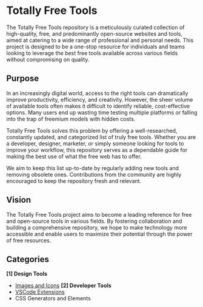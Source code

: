 # Totally Free Tools

The Totally Free Tools repository is a meticulously curated collection of high-quality, free, and predominantly open-source websites and tools, aimed at catering to a wide range of professional and personal needs. This project is designed to be a one-stop resource for individuals and teams looking to leverage the best free tools available across various fields without compromising on quality.

## Purpose

In an increasingly digital world, access to the right tools can dramatically improve productivity, efficiency, and creativity. However, the sheer volume of available tools often makes it difficult to identify reliable, cost-effective options. Many users end up wasting time testing multiple platforms or falling into the trap of freemium models with hidden costs.

Totally Free Tools solves this problem by offering a well-researched, constantly updated, and categorized list of truly free tools. Whether you are a developer, designer, marketer, or simply someone looking for tools to improve your workflow, this repository serves as a dependable guide for making the best use of what the free web has to offer.

We aim to keep this list up-to-date by regularly adding new tools and removing obsolete ones. Contributions from the community are highly encouraged to keep the repository fresh and relevant.

## Vision

The Totally Free Tools project aims to become a leading reference for free and open-source tools in various fields. By fostering collaboration and building a comprehensive repository, we hope to make technology more accessible and enable users to maximize their potential through the power of free resources.

## Categories

**[1] Design Tools** 
- [Images and Icons](https://github.com/nureddinhaji/Totally-Free-Tools/blob/main/Design%20Tools/Images%20and%20Icons.md)
**[2] Developer Tools**
- [VSCode Extensions](https://github.com/nureddinhaji/Totally-Free-Tools/blob/main/Developer%20Tools/VSCode%20Extensions.md)
- CSS Generators and Elements
